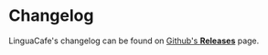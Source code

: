 # Changelog

LinguaCafe's changelog can be found on [Github's **Releases**](https://github.com/simjanos-dev/LinguaCafe/releases) page.
